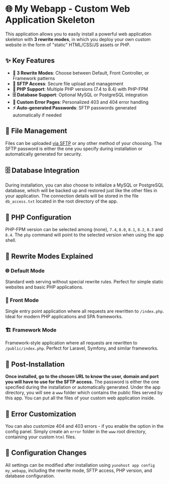 # 🌐 My Webapp - Custom Web Application Skeleton

This application allows you to easily install a powerful web application skeleton with **3 rewrite modes**, in which you deploy your own custom website in the form of "static" HTML/CSS/JS assets or PHP.

## ✨ Key Features

- **🚀 3 Rewrite Modes**: Choose between Default, Front Controller, or Framework patterns
- **🔐 SFTP Access**: Secure file upload and management
- **🐘 PHP Support**: Multiple PHP versions (7.4 to 8.4) with PHP-FPM
- **🗄️ Database Support**: Optional MySQL or PostgreSQL integration
- **🚨 Custom Error Pages**: Personalized 403 and 404 error handling
- **⚡ Auto-generated Passwords**: SFTP passwords generated automatically if needed

## 📁 File Management

Files can be uploaded [via SFTP](https://yunohost.org/en/filezilla) or any other method of your choosing. The SFTP password is either the one you specify during installation or automatically generated for security.

## 🗄️ Database Integration

During installation, you can also choose to initialize a MySQL or PostgreSQL database, which will be backed up and restored just like the other files in your application. The connection details will be stored in the file `db_access.txt` located in the root directory of the app.

## 🐘 PHP Configuration

PHP-FPM version can be selected among (none), `7.4`, `8.0`, `8.1`, `8.2`, `8.3` and `8.4`. The `php` command will point to the selected version when using the app shell.

## 🎯 Rewrite Modes Explained

### 🌐 Default Mode
Standard web serving without special rewrite rules. Perfect for simple static websites and basic PHP applications.

### 🎯 Front Mode
Single entry point application where all requests are rewritten to `/index.php`. Ideal for modern PHP applications and SPA frameworks.

### 🏗️ Framework Mode
Framework-style application where all requests are rewritten to `/public/index.php`. Perfect for Laravel, Symfony, and similar frameworks.

## 🔧 Post-Installation

**Once installed, go to the chosen URL to know the user, domain and port you will have to use for the SFTP access.** The password is either the one specified during the installation or automatically generated. Under the app directory, you will see a `www` folder which contains the public files served by this app. You can put all the files of your custom web application inside.

## 🚨 Error Customization

You can also customize 404 and 403 errors - if you enable the option in the config panel. Simply create an `error` folder in the `www` root directory, containing your custom `html` files.

## 🔄 Configuration Changes

All settings can be modified after installation using `yunohost app config my_webapp`, including the rewrite mode, SFTP access, PHP version, and database configuration. 

